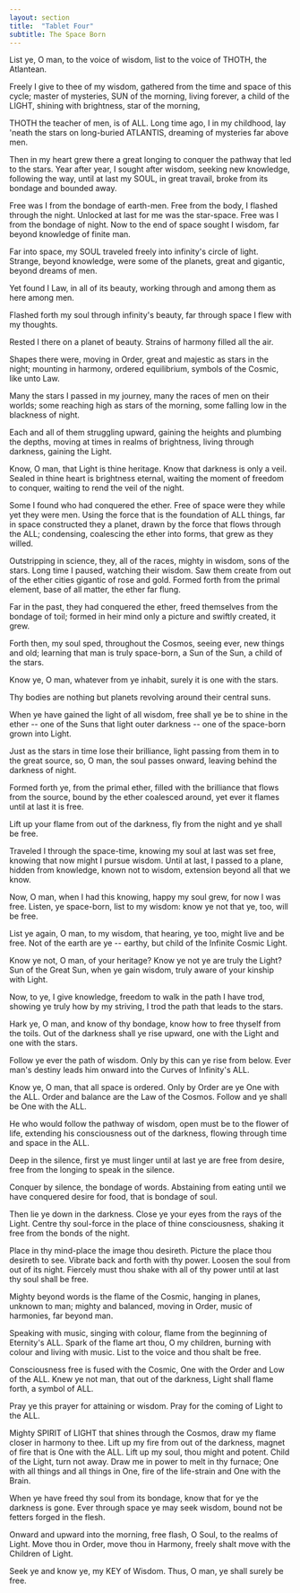 ```yaml
---
layout: section
title:  "Tablet Four"
subtitle: The Space Born
---
```


List ye, O man, to the voice of wisdom,
list to the voice of THOTH, the Atlantean.

Freely I give to thee of my wisdom,
gathered from the time and space of this cycle;
master of mysteries, SUN of the morning,
living forever, a child of the LIGHT,
shining with brightness, star of the morning,

THOTH the teacher of men, is of ALL.
Long time ago, I in my childhood,
lay 'neath the stars on long-buried ATLANTIS,
dreaming of mysteries far above men.

Then in my heart grew there a great longing to
conquer the pathway that led to the stars.
Year after year, I sought after wisdom,
seeking new knowledge, following the way,
until at last my SOUL, in great travail,
broke from its bondage and bounded away.

Free was I from the bondage of earth-men.
Free from the body, I flashed through the night.
Unlocked at last for me was the star-space.
Free was I from the bondage of night.
Now to the end of space sought I wisdom,
far beyond knowledge of finite man.

Far into space, my SOUL traveled freely
into infinity's circle of light.
Strange, beyond knowledge, were some of the planets,
great and gigantic, beyond dreams of men.

Yet found I Law, in all of its beauty, working
through and among them as here among men.

Flashed forth my soul through infinity's beauty,
far through space
I flew with my thoughts.

Rested I there on a planet of beauty.
Strains of harmony filled all the air.

Shapes there were, moving in Order,
great and majestic as stars in the night;
mounting in harmony, ordered equilibrium,
symbols of the Cosmic, like unto Law.

Many the stars I passed in my journey,
many the races of men on their worlds;
some reaching high as stars of the morning,
some falling low in the blackness of night.

Each and all of them struggling upward,
gaining the heights and plumbing the depths,
moving at times in realms of brightness,
living through darkness, gaining the Light.

Know, O man, that Light is thine heritage.
Know that darkness is only a veil.
Sealed in thine heart is brightness eternal,
waiting the moment of freedom to conquer,
waiting to rend the veil of the night.

Some I found who had conquered the ether.
Free of space were they while yet they were men.
Using the force that is the foundation of ALL things,
far in space constructed they a planet,
drawn by the force that flows through the ALL;
condensing, coalescing the ether into forms,
that grew as they willed.

Outstripping in science, they, all of the races,
mighty in wisdom, sons of the stars.
Long time I paused, watching their wisdom.
Saw them create from out of the ether cities
gigantic of rose and gold.
Formed forth from the primal element,
base of all matter, the ether far flung.

Far in the past, they had conquered the ether,
freed themselves from the bondage of toil;
formed in heir mind only a picture and swiftly
created, it grew.


Forth then, my soul sped, throughout the Cosmos,
seeing ever, new things and old;
learning that man is truly space-born,
a Sun of the Sun,
a child of the stars.

Know ye, O man, whatever from ye inhabit,
surely it is one with the stars.

Thy bodies are nothing but planets revolving
around their central suns.

When ye have gained the light of all wisdom,
free shall ye be to shine in the ether --
one of the Suns that light outer darkness --
one of the space-born grown into Light.

Just as the stars in time lose their brilliance,
light passing from them in to the great source,
so, O man, the soul passes onward,
leaving behind the darkness of night.

Formed forth ye, from the primal ether,
filled with the brilliance that
flows from the source,
bound by the ether coalesced around,
yet ever it flames until at last it is free.

Lift up your flame from out of the darkness,
fly from the night and ye shall be free.

Traveled I through the space-time,
knowing my soul at last was set free,
knowing that now might I pursue wisdom.
Until at last, I passed to a plane,
hidden from knowledge,
known not to wisdom,
extension beyond all that we know.

Now, O man, when I had this knowing,
happy my soul grew,
for now I was free.
Listen, ye space-born,
list to my wisdom:
know ye not that ye, too, will be free.

List ye again, O man, to my wisdom,
that hearing, ye too, might live and be free.
Not of the earth are ye -- earthy,
but child of the Infinite Cosmic Light.

Know ye not, O man, of your heritage?
Know ye not ye are truly the Light?
Sun of the Great Sun, when ye gain wisdom,
truly aware of your kinship with Light.

Now, to ye, I give knowledge,
freedom to walk in the path I have trod,
showing ye truly how by my striving,
I trod the path that leads to the stars.

Hark ye, O man, and know of thy bondage,
know how to free thyself from the toils.
Out of the darkness shall ye rise upward,
one with the Light and one with the stars.

Follow ye ever the path of wisdom.
Only by this can ye rise from below.
Ever man's destiny leads him onward
into the Curves of Infinity's ALL.

Know ye, O man, that all space is ordered.
Only by Order are ye One with the ALL.
Order and balance are the Law of the Cosmos.
Follow and ye shall be One with the ALL.

He who would follow the pathway of wisdom,
open must be to the flower of life,
extending his consciousness out of the darkness,
flowing through time and space in the ALL.

Deep in the silence,
first ye must linger until at last ye
are free from desire,
free from the longing to speak in the silence.

Conquer by silence, the bondage of words.
Abstaining from eating until we have conquered
desire for food, that is bondage of soul.

Then lie ye down in the darkness.
Close ye your eyes from the rays of the Light.
Centre thy soul-force in the place of thine consciousness,
shaking it free from the bonds of the night.

Place in thy mind-place the image thou desireth.
Picture the place thou desireth to see.
Vibrate back and forth with thy power.
Loosen the soul from out of its night.
Fiercely must thou shake with all of thy power
until at last thy soul shall be free.

Mighty beyond words is the flame of the Cosmic,
hanging in planes, unknown to man;
mighty and balanced, moving in Order,
music of harmonies, far beyond man.

Speaking with music, singing with colour,
flame from the beginning of Eternity's ALL.
Spark of the flame art thou, O my children,
burning with colour and living with music.
List to the voice and thou shalt be free.

Consciousness free is fused with the Cosmic,
One with the Order and Low of the ALL.
Knew ye not man, that out of the darkness,
Light shall flame forth, a symbol of ALL.

Pray ye this prayer for attaining or wisdom.
Pray for the coming of Light to the ALL.

Mighty SPIRIT of LIGHT that shines through the
Cosmos, draw my flame closer in harmony to thee.
Lift up my fire from out of the darkness,
magnet of fire that is One with the ALL.
Lift up my soul, thou might and potent.
Child of the Light, turn not away.
Draw me in power to melt in thy furnace;
One with all things and all things
in One, fire of the life-strain and
One with the Brain.

When ye have freed thy soul from its bondage,
know that for ye the darkness is gone.
Ever through space ye may seek wisdom,
bound not be fetters forged in the flesh.

Onward and upward into the morning, free flash,
O Soul, to the realms of Light. Move thou in Order,
move thou in Harmony, freely shalt move
with the Children of Light.

Seek ye and know ye, my KEY of Wisdom.
Thus, O man, ye shall surely be free.

